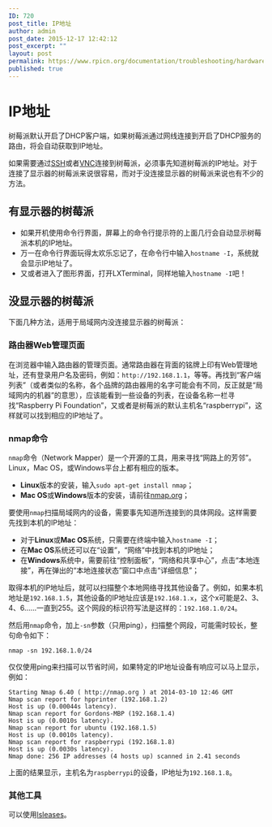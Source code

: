 ```yaml
---
ID: 720
post_title: IP地址
author: admin
post_date: 2015-12-17 12:42:12
post_excerpt: ""
layout: post
permalink: https://www.rpicn.org/documentation/troubleshooting/hardware-troubleshooting/networking/ip-address-md/
published: true
---
```


# IP地址

树莓派默认开启了DHCP客户端，如果树莓派通过网线连接到开启了DHCP服务的路由，将会自动获取到IP地址。

如果需要通过[SSH](../../../../remote-access/ssh/README.md.16)或者[VNC](../../../../remote-access/vnc/README.md.3)连接到树莓派，必须事先知道树莓派的IP地址。对于连接了显示器的树莓派来说很容易，而对于没连接显示器的树莓派来说也有不少的方法。

## 有显示器的树莓派

- 如果开机使用命令行界面，屏幕上的命令行提示符的上面几行会自动显示树莓派本机的IP地址。
- 万一在命令行界面玩得太欢乐忘记了，在命令行中输入`hostname -I`，系统就会显示IP地址了。
- 又或者进入了图形界面，打开LXTerminal，同样地输入`hostname -I`吧！

## 没显示器的树莓派

下面几种方法，适用于局域网内没连接显示器的树莓派：

### 路由器Web管理页面

在浏览器中输入路由器的管理页面。通常路由器在背面的铭牌上印有Web管理地址，还有登录用户名及密码，例如：`http://192.168.1.1`，等等。再找到“客户端列表”（或者类似的名称，各个品牌的路由器用的名字可能会有不同，反正就是“局域网内的机器”的意思），应该能看到一些设备的列表，在设备名称一栏寻找“Raspberry Pi Foundation”，又或者是树莓派的默认主机名“raspberrypi”，这样就可以找到相应的IP地址了。

### nmap命令

`nmap`命令（Network Mapper）是一个开源的工具，用来寻找“网路上的芳邻”。Linux，Mac OS，或Windows平台上都有相应的版本。

- **Linux**版本的安装，输入`sudo apt-get install nmap`；
- **Mac OS**或**Windows**版本的安装，请前往<a href="http://nmap.org/download.html" target="_blank">nmap.org</a>；

要使用`nmap`扫描局域网内的设备，需要事先知道所连接到的具体网段。这样需要先找到本机的IP地址：

- 对于**Linux**或**Mac OS**系统，只需要在终端中输入`hostname -I`；
- 在**Mac OS**系统还可以在“设置”，“网络”中找到本机的IP地址；
- 在**Windows**系统中，需要前往“控制面板”，“网络和共享中心”，点击“本地连接”，再在弹出的“本地连接状态”窗口中点击“详细信息”；

取得本机的IP地址后，就可以扫描整个本地网络寻找其他设备了。例如，如果本机地址是`192.168.1.5`，其他设备的IP地址应该是`192.168.1.x`，这个x可能是2、3、4、6……一直到255。这个网段的标识符写法是这样的：`192.168.1.0/24`。

然后用`nmap`命令，加上`-sn`参数（只用ping），扫描整个网段，可能需时较长，整句命令如下：

    nmap -sn 192.168.1.0/24

仅仅使用ping来扫描可以节省时间，如果特定的IP地址设备有响应可以马上显示，例如：

    Starting Nmap 6.40 ( http://nmap.org ) at 2014-03-10 12:46 GMT
    Nmap scan report for hpprinter (192.168.1.2)
    Host is up (0.00044s latency).
    Nmap scan report for Gordons-MBP (192.168.1.4)
    Host is up (0.0010s latency).
    Nmap scan report for ubuntu (192.168.1.5)
    Host is up (0.0010s latency).
    Nmap scan report for raspberrypi (192.168.1.8)
    Host is up (0.0030s latency).
    Nmap done: 256 IP addresses (4 hosts up) scanned in 2.41 seconds

上面的结果显示，主机名为`raspberrypi`的设备，IP地址为`192.168.1.8`。

### 其他工具

可以使用<a href="https://github.com/j-keck/lsleases" target="_blank">lsleases</a>。

